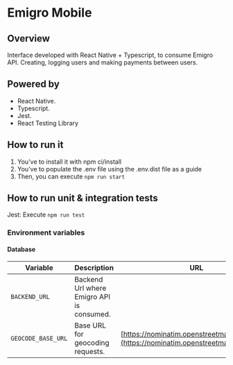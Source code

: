 # Emigro Mobile

## Overview

Interface developed with React Native + Typescript, to consume Emigro API. Creating, logging users and making payments between users.

## Powered by

- React Native.
- Typescript.
- Jest.
- React Testing Library

## How to run it

1. You've to install it with npm ci/install
2. You've to populate the .env file using the .env.dist file as a guide
3. Then, you can execute `npm run start`

## How to run unit & integration tests

Jest: Execute `npm run test`

### Environment variables

#### Database

| Variable              | Description                                 | URL
| -------------         | ---------------------                       | ---------------------
| `BACKEND_URL`         | Backend Url where Emigro API is consumed.   | 
| `GEOCODE_BASE_URL`    | Base URL for geocoding requests.            | [https://nominatim.openstreetmap.org/search](https://nominatim.openstreetmap.org/search)

